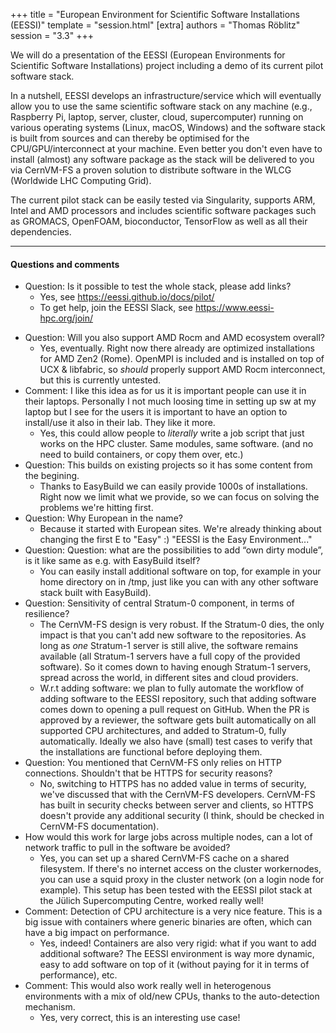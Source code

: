 +++
title = "European Environment for Scientific Software Installations (EESSI)"
template = "session.html"
[extra]
authors = "Thomas Röblitz"
session = "3.3"
+++

We will do a presentation of the EESSI (European Environments for Scientific Software Installations) project including a demo of its current pilot software stack.

In a nutshell, EESSI develops an infrastructure/service which will eventually allow you to use the same scientific software stack on any machine (e.g., Raspberry Pi, laptop, server, cluster, cloud, supercomputer) running on various operating systems (Linux, macOS, Windows) and the software stack is built from sources and can thereby be optimised for the CPU/GPU/interconnect at your machine. Even better you don't even have to install (almost) any software package as the stack will be delivered to you via CernVM-FS a proven solution to distribute software in the WLCG (Worldwide LHC Computing Grid).

The current pilot stack can be easily tested via Singularity, supports ARM, Intel and AMD processors and includes scientific software packages such as GROMACS, OpenFOAM, bioconductor, TensorFlow as well as all their dependencies.


---

#### Questions and comments

- Question: Is it possible to test the whole stack, please add links?
    - Yes, see https://eessi.github.io/docs/pilot/
    - To get help, join the EESSI Slack, see https://www.eessi-hpc.org/join/
* Question: Will you also support AMD Rocm and AMD ecosystem overall?
  - Yes, eventually. Right now there already are optimized installations for AMD Zen2 (Rome).
    OpenMPI is included and is installed on top of UCX & libfabric, so *should* properly support AMD Rocm interconnect, but this is currently untested.
* Comment: I like this idea as for us it is important people can use it in their laptops.
  Personally I not much loosing time in setting up sw at my laptop but I see for the users it is important
  to have an option to install/use it also in their lab. They like it more.
  - Yes, this could allow people to *literally* write a job script that just works on the HPC cluster. Same modules, same software.
    (and no need to build containers, or copy them over, etc.)
* Question: This builds on existing projects so it has some content from the begining.
  - Thanks to EasyBuild we can easily provide 1000s of installations.
    Right now we limit what we provide, so we can focus on solving the problems we're hitting first.
* Question: Why European in the name?
  - Because it started with European sites.
    We're already thinking about changing the first E to "Easy" :)
    "EESSI is the Easy Environment..."
* Question: Question: what are the possibilities to add “own dirty module”, is it like same as e.g. with EasyBuild itself?
  - You can easily install additional software on top, for example in your home directory on in /tmp, just like you can with any other software stack built with EasyBuild).
* Question: Sensitivity of central Stratum-0 component, in terms of resilience?
  - The CernVM-FS design is very robust. If the Stratum-0 dies, the only impact is that you can't add new software to the repositories.
    As long as *one* Stratum-1 server is still alive, the software remains available (all Stratum-1 servers have a full copy of the provided software).
    So it comes down to having enough Stratum-1 servers, spread across the world, in different sites and cloud providers.
  - W.r.t adding software: we plan to fully automate the workflow of adding software to the EESSI repository, such that adding software comes down to opening a pull request on GitHub. When the PR is approved by a reviewer, the software gets built automatically on all supported CPU architectures, and added to Stratum-0, fully automatically. Ideally we also have (small) test cases to verify that the installations are functional before deploying them.
* Question: You mentioned that CernVM-FS only relies on HTTP connections. Shouldn't that be HTTPS for security reasons?
  - No, switching to HTTPS has no added value in terms of security, we've discussed that with the CernVM-FS developers.
    CernVM-FS has built in security checks between server and clients, so HTTPS doesn't provide any additional security (I think, should be checked in CernVM-FS documentation).
* How would this work for large jobs across multiple nodes, can a lot of network traffic to pull in the software be avoided?
  - Yes, you can set up a shared CernVM-FS cache on a shared filesystem.
    If there's no internet access on the cluster workernodes, you can use a squid proxy in the cluster network (on a login node for example).
    This setup has been tested with the EESSI pilot stack at the Jülich Supercomputing Centre, worked really well!
* Comment: Detection of CPU architecture is a very nice feature. This is a big issue with containers where generic binaries are often, which can have a big impact on performance.
  - Yes, indeed! Containers are also very rigid: what if you want to add additional software?
    The EESSI environment is way more dynamic, easy to add software on top of it (without paying for it in terms of performance), etc.
* Comment: This would also work really well in heterogenous environments with a mix of old/new CPUs, thanks to the auto-detection mechanism.
  - Yes, very correct, this is an interesting use case!


